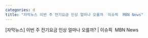 ```yaml
---
categories: d
title: "자막뉴스 이번 주 전기요금 인상 얼마나 오를까  이슈픽  MBN News"
---
```

[자막뉴스] 이번 주 전기요금 인상 얼마나 오를까? | 이슈픽&nbsp;&nbsp;MBN News